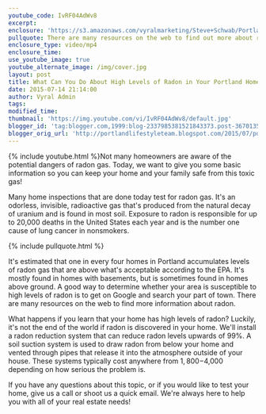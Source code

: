 ```yaml
---
youtube_code: IvRF04AdWv8
excerpt:
enclosure: 'https://s3.amazonaws.com/vyralmarketing/Steve+Schwab/Portland+Real+Estate+Agent-+Is+your+home+exposed+to+radon+gas%253F.mp4'
pullquote: There are many resources on the web to find out more about radon.
enclosure_type: video/mp4
enclosure_time:
use_youtube_image: true
youtube_alternate_image: /img/cover.jpg
layout: post
title: What Can You Do About High Levels of Radon in Your Portland Home?
date: 2015-07-14 21:14:00
author: Vyral Admin
tags:
modified_time:
thumbnail: 'https://img.youtube.com/vi/IvRF04AdWv8/default.jpg'
blogger_id: 'tag:blogger.com,1999:blog-2337985381521843373.post-3670135560829557000'
blogger_orig_url: 'http://portlandlifestyleteam.blogspot.com/2015/07/portland-real-estate-home-safety-tips.html'
---
```



{% include youtube.html %}Not many homeowners are aware of the potential dangers of radon gas. Today, we want to give you some basic information so you can keep your home and your family safe from this toxic gas!

Many home inspections that are done today test for radon gas. It's an odorless, invisible, radioactive gas that's produced from the natural decay of uranium and is found in most soil. Exposure to radon is responsible for up to 20,000 deaths in the United States each year and is the number one cause of lung cancer in nonsmokers.

{% include pullquote.html %}

It's estimated that one in every four homes in Portland accumulates levels of radon gas that are above what's acceptable according to the EPA. It's mostly found in homes with basements, but is sometimes found in homes above ground. A good way to determine whether your area is susceptible to high levels of radon is to get on Google and search your part of town. There are many resources on the web to find more information about radon.

What happens if you learn that your home has high levels of radon? Luckily, it's not the end of the world if radon is discovered in your home. We'll install a radon reduction system that can reduce radon levels upwards of 99%. A soil suction system is used to draw radon from below your home and vented through pipes that release it into the atmosphere outside of your house. These systems typically cost anywhere from $1,800-$4,000 depending on how serious the problem is.

If you have any questions about this topic, or if you would like to test your home, give us a call or shoot us a quick email. We're always here to help you with all of your real estate needs!